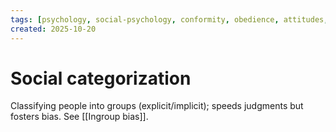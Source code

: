 ```yaml
---
tags: [psychology, social-psychology, conformity, obedience, attitudes, attribution, prejudice, aggression, prosocial]
created: 2025-10-20
---
```

# Social categorization

Classifying people into groups (explicit/implicit); speeds judgments but fosters bias. See [[Ingroup bias]].
